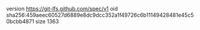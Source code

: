 version https://git-lfs.github.com/spec/v1
oid sha256:459aeec60527d6889e8dc9dcc352a1f49726c6b11149428481e45c50bcbb4871
size 1363
